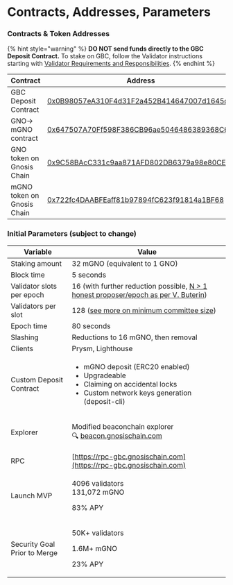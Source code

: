 # Contracts, Addresses, Parameters

### **Contracts & Token Addresses**

{% hint style="warning" %}
**DO NOT send funds directly to the GBC Deposit Contract.** To stake on GBC, follow the Validator instructions starting with [Validator Requirements and Responsibilities](../validator-info/validator-requirements-and-responsibilities.md).
{% endhint %}

| Contract                   | Address                                                                                                                                            |
| -------------------------- | -------------------------------------------------------------------------------------------------------------------------------------------------- |
| GBC Deposit Contract       | [0x0B98057eA310F4d31F2a452B414647007d1645d9](https://blockscout.com/xdai/mainnet/address/0x0B98057eA310F4d31F2a452B414647007d1645d9)               |
| GNO-> mGNO contract        | [0x647507A70Ff598F386CB96ae5046486389368C66](https://blockscout.com/xdai/mainnet/address/0x647507A70Ff598F386CB96ae5046486389368C66)               |
| GNO token on Gnosis Chain  | [0x9C58BAcC331c9aa871AFD802DB6379a98e80CEdb](https://blockscout.com/xdai/mainnet/token/0x9C58BAcC331c9aa871AFD802DB6379a98e80CEdb/token-transfers) |
| mGNO token on Gnosis Chain | [0x722fc4DAABFEaff81b97894fC623f91814a1BF68](https://blockscout.com/xdai/mainnet/address/0x722fc4DAABFEaff81b97894fC623f91814a1BF68)               |

### **Initial Parameters (subject to change)**

| Variable                     | Value                                                                                                                                                                               |
| ---------------------------- | ----------------------------------------------------------------------------------------------------------------------------------------------------------------------------------- |
| Staking amount               | 32 mGNO (equivalent to 1 GNO)                                                                                                                                                       |
| Block time                   | 5 seconds                                                                                                                                                                           |
| Validator slots per epoch    | 16 (with further reduction possible, [N > 1 honest proposer/epoch as per V. Buterin](https://notes.ethereum.org/@vbuterin/rkhCgQteN?type=view#Why-32-ETH-validator-sizes))          |
| Validators per slot          | 128 ([see more on minimum committee size](https://medium.com/@chihchengliang/minimum-committee-size-explained-67047111fa20))                                                        |
| Epoch time                   | 80 seconds                                                                                                                                                                          |
| Slashing                     | Reductions to 16 mGNO, then removal                                                                                                                                                 |
| Clients                      | Prysm, Lighthouse                                                                                                                                                                   |
| Custom Deposit Contract      | <p></p><ul><li>mGNO deposit (ERC20 enabled)</li><li>Upgradeable</li><li>Claiming on accidental locks</li><li>Custom network keys generation (deposit-cli)</li></ul>                 |
| Explorer                     | <p>Modified beaconchain explorer<br><span data-gb-custom-inline data-tag="emoji" data-code="1f50d">🔍</span> <a href="http://beacon.gnosischain.com">beacon.gnosischain.com</a></p> |
| RPC                          | [https://rpc-gbc.gnosischain.com](https://rpc-gbc.gnosischain.com)                                                                                                                  |
| Launch MVP                   | <p>4096 validators<br>131,072 mGNO </p><p>83% APY</p>                                                                                                                               |
| Security Goal Prior to Merge | <p>50K+ validators</p><p>1.6M+ mGNO</p><p>23% APY</p>                                                                                                                               |
